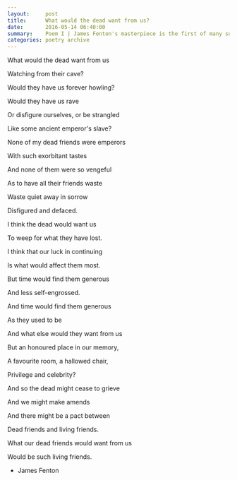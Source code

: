 ```yaml
---
layout:     post
title:      What would the dead want from us?
date:       2016-05-14 06:40:00
summary:    Poem I | James Fenton's masterpiece is the first of many such poems which I'll be treasuring on here.
categories: poetry archive
---
```


What would the dead want from us

Watching from their cave?

Would they have us forever howling?

Would they have us rave

Or disfigure ourselves, or be strangled

Like some ancient emperor's slave?


None of my dead friends were emperors

With such exorbitant tastes

And none of them were so vengeful

As to have all their friends waste

Waste quiet away in sorrow

Disfigured and defaced.


I think the dead would want us

To weep for what they have lost.

I think that our luck in continuing

Is what would affect them most.

But time would find them generous

And less self-engrossed.


And time would find them generous

As they used to be

And what else would they want from us

But an honoured place in our memory,

A favourite room, a hallowed chair,

Privilege and celebrity?

And so the dead might cease to grieve

And we might make amends

And there might be a pact between

Dead friends and living friends.

What our dead friends would want from us

Would be such living friends.


 - James Fenton